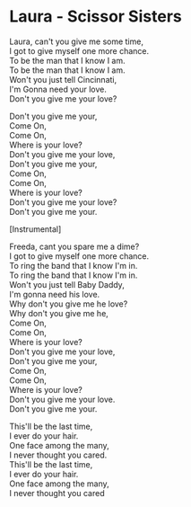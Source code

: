 # Laura - Scissor Sisters

Laura, can't you give me some time,\
I got to give myself one more chance.\
To be the man that I know I am.\
To be the man that I know I am.\
Won't you just tell Cincinnati,\
I'm Gonna need your love.\
Don't you give me your love?

Don't you give me your,\
Come On,\
Come On,\
Where is your love?\
Don't you give me your love,\
Don't you give me your,\
Come On,\
Come On,\
Where is your love?\
Don't you give me your love?\
Don't you give me your.

[Instrumental]

Freeda, cant you spare me a dime?\
I got to give myself one more chance.\
To ring the band that I know I'm in.\
To ring the band that I know I'm in.\
Won't you just tell Baby Daddy,\
I'm gonna need his love.\
Why don't you give me he love?\
Why don't you give me he,\
Come On,\
Come On,\
Where is your love?\
Don't you give me your love,\
Don't you give me your,\
Come On,\
Come On,\
Where is your love?\
Don't you give me your love.\
Don't you give me your.

This'll be the last time,\
I ever do your hair.\
One face among the many,\
I never thought you cared.\
This'll be the last time,\
I ever do your hair.\
One face among the many,\
I never thought you cared